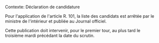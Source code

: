 Contexte: Déclaration de candidature

Pour l'application de l'article R. 101, la liste des candidats est arrêtée par le ministre de l'intérieur et publiée au Journal officiel.

Cette publication doit intervenir, pour le premier tour, au plus tard le troisième mardi précédant la date du scrutin.